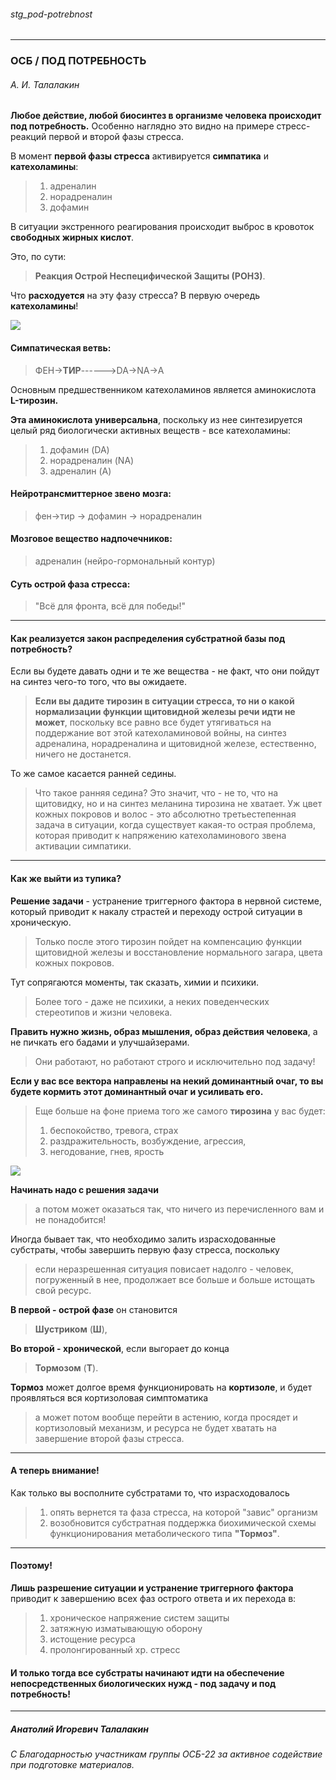 ###### stg_pod-potrebnost

***
### ОСБ / ПОД ПОТРЕБНОСТЬ
###### А. И. Талалакин

**Любое действие, любой биосинтез в организме человека происходит под потребность.** Особенно наглядно это видно на примере стресс-реакций первой и второй фазы стресса.

В момент **первой фазы стресса** активируется **симпатика** и **катехоламины**: 
> 1. адреналин
> 2. норадреналин
> 3. дофамин  

В ситуации экстренного реагирования происходит выброс в кровоток **свободных жирных кислот**. 

Это, по сути: 
> **Реакция Острой Неспецифической Защиты (РОНЗ)**. 

Что **расходуется** на эту фазу стресса? В первую очередь **катехоламины**!

![](https://telegra.ph/file/6ba5ee3b15d1a935027b5.jpg)

#### Симпатическая ветвь: 
> ФЕН→**ТИР**------>DA→NA→A

Основным предшественником катехоламинов является аминокислота **L-тирозин.** 

**Эта аминокислота универсальна**, поскольку из нее синтезируется целый ряд биологически активных веществ - все катехоламины: 
> 1. дофамин (DA)
> 2. норадреналин (NA)
> 3. адреналин  (A) 

#### Нейротрансмиттерное звено мозга: 
> фен→тир → дофамин → норадреналин 

####  Мозговое вещество надпочечников: 
> адреналин (нейро-гормональный контур)

#### Суть острой фаза стресса:     
> "Всё для фронта, всё для победы!"

***
#### Как реализуется закон распределения субстратной базы под потребность?

Если вы будете давать одни и те же вещества - не факт, что они пойдут на синтез чего-то того, что вы ожидаете. 
> **Если вы дадите тирозин в ситуации стресса, то ни о какой нормализации функции щитовидной железы речи идти не может**, поскольку все равно все будет утягиваться на поддержание вот этой катехоламиновой войны, на синтез адреналина, норадреналина и щитовидной железе, естественно, ничего не достанется.

То же самое касается ранней седины. 
> Что такое ранняя седина? Это значит, что - не то, что на щитовидку, но и на синтез меланина тирозина не хватает. Уж цвет кожных покровов и волос - это абсолютно третьестепенная задача в ситуации, когда существует какая-то острая проблема, которая приводит к напряжению катехоламинового звена активации симпатики.

***
#### Как же выйти из тупика?

**Решение задачи** - устранение триггерного фактора в нервной системе, который приводит к накалу страстей и переходу острой ситуации в хроническую. 

> Только после этого тирозин пойдет на компенсацию функции щитовидной железы и восстановление нормального загара, цвета кожных покровов.

Тут сопрягаются моменты, так сказать, химии и психики. 
> Более того - даже не психики, а неких поведенческих стереотипов и жизни человека. 

**Править нужно жизнь, образ мышления, образ действия человека**, а не пичкать его бадами и улучшайзерами.
> Они работают, но работают строго и исключительно под задачу!  

**Если у вас все вектора направлены на некий доминантный очаг, то вы будете кормить этот доминантный очаг и усиливать его.** 
> Еще больше на фоне приема того же самого **тирозина** у вас будет: 
> 1. беспокойство, тревога, страх
> 2. раздражительность, возбуждение, агрессия,
> 3. негодование, гнев, ярость   

![](https://telegra.ph/file/9e78ccf1da3e1574b4e6f.jpg)

**Начинать надо с решения задачи**
> а потом может оказаться так, что ничего из перечисленного вам и не понадобится!

Иногда бывает так, что необходимо залить израсходованные субстраты, чтобы завершить первую фазу стресса, поскольку 
> если неразрешенная ситуация повисает надолго - человек, погруженный в нее, продолжает все больше и больше истощать свой ресурс. 

**В первой - острой фазе** он становится
> **Шустриком** (**Ш**), 
 
**Во второй - хронической**, если выгорает до конца 
> **Тормозом** (**Т**). 

**Тормоз** может долгое время функционировать на **кортизоле**, и будет проявляться вся кортизоловая симптоматика 
> а может потом вообще перейти в астению, когда просядет и кортизоловый механизм, и ресурса не будет хватать на завершение второй фазы стресса. 

***
#### А теперь внимание!

Как только вы восполните субстратами то, что израсходовалось
> 1. опять вернется та фаза стресса, на которой "завис" организм
> 2. возобновится субстратная поддержка биохимической схемы функционирования метаболического типа **"Тормоз"**. 

***
#### Поэтому! 
**Лишь разрешение ситуации и устранение триггерного фактора** приводит к завершению всех фаз острого ответа и их перехода в: 
> 1. хроническое напряжение систем защиты
> 2. затяжную изматывающую оборону
> 3. истощение ресурса
> 4. пролонгированный хр. стресс 

#### И только тогда все субстраты начинают идти на обеспечение непосредственных биологических нужд - под задачу и под потребность!

***
##### Анатолий Игоревич Талалакин
###### С Благодарностью участникам группы ОСБ-22 за активное содействие при подготовке материалов.
